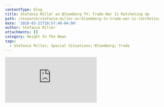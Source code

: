 ```yaml
---
contentType: blog
title: Stefanie Miller on Bloomberg TV; Trade War Is Ratcheting Up
path: /research/stefanie-miller-on-bloomberg-tv-trade-war-is-ratcheting-up
date: '2018-03-21T10:57:40-04:00'
author: Stefanie Miller
attachments: []
category: Height In The News
tags:
  - Stefanie Miller; Special Situations; Bloomberg; Trade
---
```

<iframe src="https://www.bloomberg.com/multimedia/api/embed/iframe?id=9877a81b-4a57-42e0-8176-c0d8407eff1b" allowscriptaccess="always" frameborder="0"></iframe>
